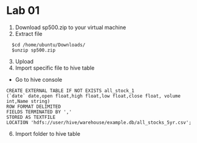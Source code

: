 # Lab 01

1. Download sp500.zip to your virtual machine
2. Extract file 
```
  $cd /home/ubuntu/Downloads/
  $unzip sp500.zip
```
3. Upload 
4. Import specific file to hive table
- Go to hive console

```
CREATE EXTERNAL TABLE IF NOT EXISTS all_stock_1
(`date` date,open float,high float,low float,close float, volume int,Name string)
ROW FORMAT DELIMITED
FIELDS TERMINATED BY ','
STORED AS TEXTFILE
LOCATION 'hdfs://user/hive/warehouse/example.db/all_stocks_5yr.csv';
```

6. Import folder to hive table
